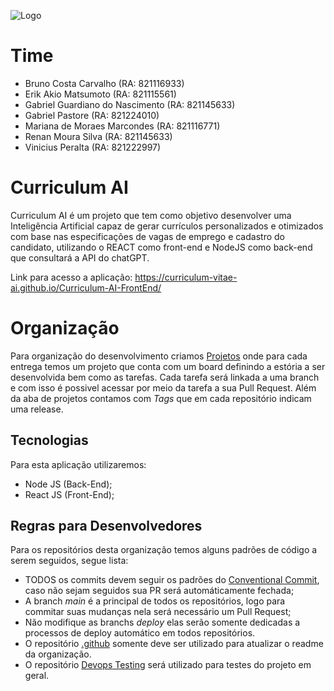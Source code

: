 ![Logo](https://github.com/user-attachments/assets/8989f9ba-53d9-4a90-8f43-c692ff20dd45)

# Time

- Bruno Costa Carvalho (RA: 821116933)
- Erik Akio Matsumoto (RA: 821115561)
- Gabriel Guardiano do Nascimento (RA: 821145633)
- Gabriel Pastore (RA: 821224010)
- Mariana de Moraes Marcondes (RA: 821116771)
- Renan Moura Silva (RA: 821145633)
- Vinicius Peralta (RA: 821222997)

# Curriculum AI

Curriculum AI é um projeto que tem como objetivo desenvolver uma Inteligência Artificial capaz de gerar currículos personalizados e otimizados com base nas especificações de vagas de emprego e cadastro do candidato, utilizando o REACT como front-end e NodeJS como back-end que consultará a API do chatGPT.

Link para acesso a aplicação: https://curriculum-vitae-ai.github.io/Curriculum-AI-FrontEnd/

# Organização

Para organização do desenvolvimento criamos [Projetos](https://github.com/orgs/Curriculum-Vitae-AI/projects) onde para cada entrega temos um projeto que conta com um board definindo a estória a ser desenvolvida bem como as tarefas. Cada tarefa será linkada a uma branch e com isso é possivel acessar por meio da tarefa a sua Pull Request.
Além da aba de projetos contamos com _Tags_ que em cada repositório indicam uma release.

## Tecnologias

Para esta aplicação utilizaremos:

- Node JS (Back-End);
- React JS (Front-End);

## Regras para Desenvolvedores

Para os repositórios desta organização temos alguns padrões de código a serem seguidos, segue lista:

- TODOS os commits devem seguir os padrões do [Conventional Commit](https://www.conventionalcommits.org/en/v1.0.0/), caso não sejam seguidos sua PR será automáticamente fechada;
- A branch _main_ é a principal de todos os repositórios, logo para commitar suas mudanças nela será necessário um Pull Request;
- Não modifique as branchs _deploy_ elas serão somente dedicadas a processos de deploy automático em todos repositórios.
- O repositório [.github](https://github.com/Curriculum-Vitae-AI/.github) somente deve ser utilizado para atualizar o readme da organização.
- O repositório [Devops Testing](https://github.com/Curriculum-Vitae-AI/DevopsTesting) será utilizado para testes do projeto em geral.
